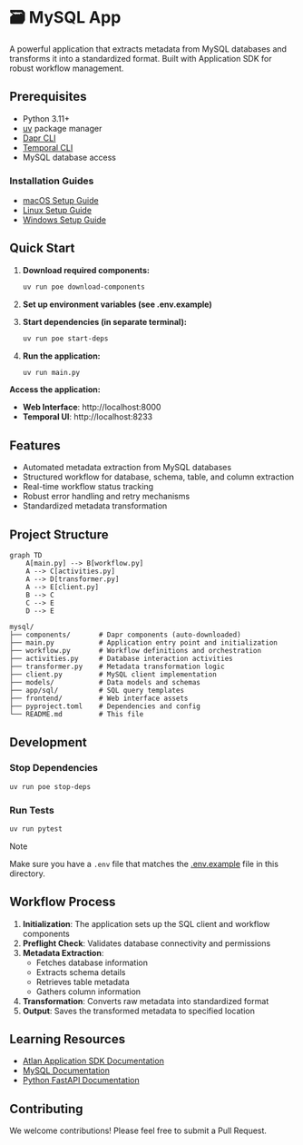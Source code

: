 # 🗃️ MySQL App

A powerful application that extracts metadata from MySQL databases and transforms it into a standardized format. Built with Application SDK for robust workflow management.

## Prerequisites

- Python 3.11+
- [uv](https://docs.astral.sh/uv/) package manager
- [Dapr CLI](https://docs.dapr.io/getting-started/install-dapr-cli/)
- [Temporal CLI](https://docs.temporal.io/cli)
- MySQL database access

### Installation Guides
- [macOS Setup Guide](https://github.com/atlanhq/application-sdk/blob/main/docs/docs/setup/MAC.md)
- [Linux Setup Guide](https://github.com/atlanhq/application-sdk/blob/main/docs/docs/setup/LINUX.md)  
- [Windows Setup Guide](https://github.com/atlanhq/application-sdk/blob/main/docs/docs/setup/WINDOWS.md)

## Quick Start

1. **Download required components:**
   ```bash
   uv run poe download-components
   ```

2. **Set up environment variables (see .env.example)**

3. **Start dependencies (in separate terminal):**
   ```bash
   uv run poe start-deps
   ```

4. **Run the application:**
   ```bash
   uv run main.py
   ```

**Access the application:**
- **Web Interface**: http://localhost:8000
- **Temporal UI**: http://localhost:8233

## Features

- Automated metadata extraction from MySQL databases
- Structured workflow for database, schema, table, and column extraction
- Real-time workflow status tracking
- Robust error handling and retry mechanisms
- Standardized metadata transformation

## Project Structure

```mermaid
graph TD
    A[main.py] --> B[workflow.py]
    A --> C[activities.py]
    A --> D[transformer.py]
    A --> E[client.py]
    B --> C
    C --> E
    D --> E
```

```
mysql/
├── components/       # Dapr components (auto-downloaded)
├── main.py           # Application entry point and initialization
├── workflow.py       # Workflow definitions and orchestration
├── activities.py     # Database interaction activities
├── transformer.py    # Metadata transformation logic
├── client.py         # MySQL client implementation
├── models/           # Data models and schemas
├── app/sql/          # SQL query templates
├── frontend/         # Web interface assets
├── pyproject.toml    # Dependencies and config
└── README.md         # This file
```

## Development

### Stop Dependencies
```bash
uv run poe stop-deps
```

### Run Tests
```bash
uv run pytest
```

> [!NOTE]
> Make sure you have a `.env` file that matches the [.env.example](.env.example) file in this directory.

## Workflow Process

1. **Initialization**: The application sets up the SQL client and workflow components
2. **Preflight Check**: Validates database connectivity and permissions
3. **Metadata Extraction**:
   - Fetches database information
   - Extracts schema details
   - Retrieves table metadata
   - Gathers column information
4. **Transformation**: Converts raw metadata into standardized format
5. **Output**: Saves the transformed metadata to specified location


## Learning Resources

- [Atlan Application SDK Documentation](https://github.com/atlanhq/application-sdk/tree/main/docs)
- [MySQL Documentation](https://dev.mysql.com/doc/)
- [Python FastAPI Documentation](https://fastapi.tiangolo.com/)

## Contributing

We welcome contributions! Please feel free to submit a Pull Request.
